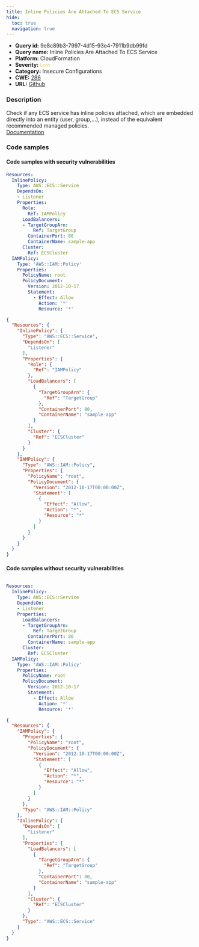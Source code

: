 ```yaml
---
title: Inline Policies Are Attached To ECS Service
hide:
  toc: true
  navigation: true
---
```


<style>
  .highlight .hll {
    background-color: #ff171742;
  }
  .md-content {
    max-width: 1100px;
    margin: 0 auto;
  }
</style>

-   **Query id:** 9e8c89b3-7997-4d15-93e4-7911b9db99fd
-   **Query name:** Inline Policies Are Attached To ECS Service
-   **Platform:** CloudFormation
-   **Severity:** <span style="color:#edd57e">Low</span>
-   **Category:** Insecure Configurations
-   **CWE:** <a href="https://cwe.mitre.org/data/definitions/286.html" onclick="newWindowOpenerSafe(event, 'https://cwe.mitre.org/data/definitions/286.html')">286</a>
-   **URL:** [Github](https://github.com/Checkmarx/kics/tree/master/assets/queries/cloudFormation/aws/inline_policies_are_attached_to_ecs_service)

### Description
Check if any ECS service has inline policies attached, which are embedded directly into an entity (user, group,...), instead of the equivalent recommended managed policies.<br>
[Documentation](https://docs.aws.amazon.com/AWSCloudFormation/latest/UserGuide/aws-resource-ecs-service.html)

### Code samples
#### Code samples with security vulnerabilities
```yaml title="Positive test num. 1 - yaml file" hl_lines="7"
Resources:
  InlinePolicy:
    Type: AWS::ECS::Service
    DependsOn:
    - Listener
    Properties:
      Role:
        Ref: IAMPolicy
      LoadBalancers:
      - TargetGroupArn:
          Ref: TargetGroup
        ContainerPort: 80
        ContainerName: sample-app
      Cluster:
        Ref: ECSCluster
  IAMPolicy:
    Type: 'AWS::IAM::Policy'
    Properties:
      PolicyName: root
      PolicyDocument:
        Version: 2012-10-17
        Statement:
          - Effect: Allow
            Action: '*'
            Resource: '*'

```
```json title="Positive test num. 2 - json file" hl_lines="9"
{
  "Resources": {
    "InlinePolicy": {
      "Type": "AWS::ECS::Service",
      "DependsOn": [
        "Listener"
      ],
      "Properties": {
        "Role": {
          "Ref": "IAMPolicy"
        },
        "LoadBalancers": [
          {
            "TargetGroupArn": {
              "Ref": "TargetGroup"
            },
            "ContainerPort": 80,
            "ContainerName": "sample-app"
          }
        ],
        "Cluster": {
          "Ref": "ECSCluster"
        }
      }
    },
    "IAMPolicy": {
      "Type": "AWS::IAM::Policy",
      "Properties": {
        "PolicyName": "root",
        "PolicyDocument": {
          "Version": "2012-10-17T00:00:00Z",
          "Statement": [
            {
              "Effect": "Allow",
              "Action": "*",
              "Resource": "*"
            }
          ]
        }
      }
    }
  }
}

```


#### Code samples without security vulnerabilities
```yaml title="Negative test num. 1 - yaml file"

Resources:
  InlinePolicy:
    Type: AWS::ECS::Service
    DependsOn:
    - Listener
    Properties:
      LoadBalancers:
      - TargetGroupArn:
          Ref: TargetGroup
        ContainerPort: 80
        ContainerName: sample-app
      Cluster:
        Ref: ECSCluster
  IAMPolicy:
    Type: 'AWS::IAM::Policy'
    Properties:
      PolicyName: root
      PolicyDocument:
        Version: 2012-10-17
        Statement:
          - Effect: Allow
            Action: '*'
            Resource: '*'

```
```json title="Negative test num. 2 - json file"
{
  "Resources": {
    "IAMPolicy": {
      "Properties": {
        "PolicyName": "root",
        "PolicyDocument": {
          "Version": "2012-10-17T00:00:00Z",
          "Statement": [
            {
              "Effect": "Allow",
              "Action": "*",
              "Resource": "*"
            }
          ]
        }
      },
      "Type": "AWS::IAM::Policy"
    },
    "InlinePolicy": {
      "DependsOn": [
        "Listener"
      ],
      "Properties": {
        "LoadBalancers": [
          {
            "TargetGroupArn": {
              "Ref": "TargetGroup"
            },
            "ContainerPort": 80,
            "ContainerName": "sample-app"
          }
        ],
        "Cluster": {
          "Ref": "ECSCluster"
        }
      },
      "Type": "AWS::ECS::Service"
    }
  }
}

```
